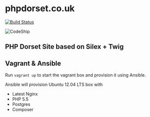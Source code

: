 # phpdorset.co.uk

[![Build Status](https://travis-ci.org/PHPDorset/phpdorset.github.io.svg)](https://travis-ci.org/PHPDorset/phpdorset.github.io)

![CodeShip](https://www.codeship.io/projects/27f6e9c0-b442-0131-3b9b-2a70137e052b/status)

## PHP Dorset Site based on Silex + Twig

## Vagrant & Ansible

Run `vagrant up` to start the vagrant box and provision it using Ansible.

Ansible will provision Ubuntu 12.04 LTS box with

 - Latest Nginx
 - PHP 5.5
 - Postgres
 - Composer
